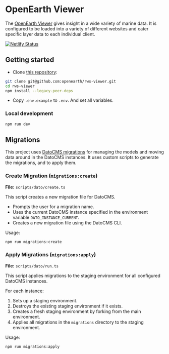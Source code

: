 # OpenEarth Viewer

The [OpenEarth Viewer](https://rws-viewer.netlify.app/) gives insight in a wide variety of marine data. It is configured to be loaded into a variety of different websites and cater specific layer data to each individual client.

[![Netlify Status](https://api.netlify.com/api/v1/badges/119b8ff3-5b22-4995-b43b-b31f21ba77c3/deploy-status)](https://app.netlify.com/sites/rws-viewer/deploys)

## Getting started

- Clone [this repository](https://github.com/openearth/rws-viewer):

```sh
git clone git@github.com:openearth/rws-viewer.git
cd rws-viewer
npm install --legacy-peer-deps
```

- Copy `.env.example` to `.env`. And set all variables.

### Local development

```sh
npm run dev
```

## Migrations

This project uses [DatoCMS migrations](https://www.datocms.com/docs/content-management-api/migrations) for managing the models and moving data around in the DatoCMS instances. It uses custom scripts to generate the migrations, and to apply them.

### Create Migration (`migrations:create`)

**File:** `scripts/dato/create.ts`

This script creates a new migration file for DatoCMS.

- Prompts the user for a migration name.
- Uses the current DatoCMS instance specified in the environment variable `DATO_INSTANCE_CURRENT`.
- Creates a new migration file using the DatoCMS CLI.

Usage:

```bash
npm run migrations:create
```

### Apply Migrations (`migrations:apply`)

**File:** `scripts/dato/run.ts`

This script applies migrations to the staging environment for all configured DatoCMS instances.

For each instance:

1. Sets up a staging environment.
2. Destroys the existing staging environment if it exists.
3. Creates a fresh staging environment by forking from the main environment.
4. Applies all migrations in the `migrations` directory to the staging environment.

Usage:

```bash
npm run migrations:apply
```
